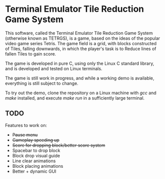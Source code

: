 # Terminal Emulator Tile Reduction Game System

This software, called the Terminal Emulator Tile Reduction Game System (otherwise known as TETRGS), is a game, based on the ideas of the popular video game series Tetris. The game field is a grid, with blocks constructed of Tiles, falling downwards, in which the player's task is to Reduce lines of fallen Tiles to gain score.

The game is developed in pure C, using only the Linux C standard library, and is developed and tested on Linux terminals.

The game is still work in progress, and while a working demo is available, everything is still subject to change.

To try out the demo, clone the repository on a Linux machine with *gcc* and *make* installed, and execute *make run* in a sufficiently large terminal.

## TODO

Features to work on:
- ~~Pause menu~~
- ~~Gameplay speeding up~~
- ~~Score for dropping block/better score system~~
- Spacebar to drop block
- Block drop visual guide
- Line clear animations
- Block placing animations
- Better + dynamic GUI